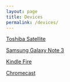```yaml
---
layout: page
title: Devices
permalink: /devices/
---
```

<a target="_blank" href="http://www.amazon.com/s/ref=as_li_ss_tl?_encoding=UTF8&camp=1789&creative=390957&field-keywords=Toshiba%20Satellite&linkCode=ur2&tag=kriskrausecom&url=search-alias%3Daps&linkId=ISIPNLXDORMM6NGP">Toshiba Satellite</a><img src="https://ir-na.amazon-adsystem.com/e/ir?t=kriskrausecom&l=ur2&o=1" width="1" height="1" border="0" alt="" style="border:none !important; margin:0px !important;" />

<a rel="nofollow" href="http://www.amazon.com/gp/product/B00F2SKPIM/ref=as_li_tl?ie=UTF8&camp=1789&creative=390957&creativeASIN=B00F2SKPIM&linkCode=as2&tag=kriskrausecom&linkId=5TOHK535JR3KTV2D">Samsung Galaxy Note 3</a><img src="http://ir-na.amazon-adsystem.com/e/ir?t=kriskrausecom&l=as2&o=1&a=B00F2SKPIM" width="1" height="1" border="0" alt="" style="border:none !important; margin:0px !important;" />

<a rel="nofollow" href="http://www.amazon.com/gp/product/B00TSUGXKE/ref=as_li_tl?ie=UTF8&camp=1789&creative=390957&creativeASIN=B00TSUGXKE&linkCode=as2&tag=kriskrausecom&linkId=Q6TYILD2O2TO2MQ7">Kindle Fire</a><img src="http://ir-na.amazon-adsystem.com/e/ir?t=kriskrausecom&l=as2&o=1&a=B00TSUGXKE" width="1" height="1" border="0" alt="" style="border:none !important; margin:0px !important;" />

<a href="https://www.google.com/intl/en_us/chromecast/tv/">Chromecast</a>
